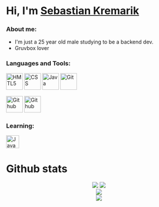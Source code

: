 # Hi, I'm [Sebastian Kremarik](http://sebastian-kremarik.me)

### About me:
- I'm just a 25 year old male studying to be a backend dev.
- Gruvbox lover

### Languages and Tools:
<div> 
  <a href="https://www.w3schools.com/html/" target="_blank"><img alt="HMTL5" width="45px" src="https://cdn.jsdelivr.net/gh/devicons/devicon/icons/html5/html5-original.svg" /></a>
  <a href="https://www.w3schools.com/css/" target="_blank"><img alt="CSS" width="45px"   src="https://cdn.jsdelivr.net/gh/devicons/devicon/icons/css3/css3-original.svg" /></a>
  <a href="https://www.java.com/es/" target="_blank"><img alt="Java" width="45px" src="https://cdn.jsdelivr.net/gh/devicons/devicon/icons/java/java-original.svg" /></a>
  <a href="https://git-scm.com/" target="_blank"><img alt="Git" width="45px" src="https://cdn.jsdelivr.net/gh/devicons/devicon/icons/git/git-original.svg" /></a>
  
  <a href="https://github.com/" target="_blank"><img alt="Github" width="45px" src="https://cdn.jsdelivr.net/gh/devicons/devicon/icons/github/github-original.svg" /></a>
  <a href="https://www.jetbrains.com/es-es/idea/" target="_blank"><img alt="Github" width="45px" src="https://cdn.jsdelivr.net/gh/devicons/devicon/icons/intellij/intellij-original.svg" /></a>
</div>

### Learning:
<div>
  <a href="https://developer.mozilla.org/es/docs/Web/JavaScript" target="_blank"><img alt="Java" width="35px" src="https://cdn.jsdelivr.net/gh/devicons/devicon/icons/javascript/javascript-plain.svg" /></a>
</div>

# Github stats
<div align="center">
  <img src="https://github-readme-stats.vercel.app/api?username=xii4me&show_icons=true&theme=gruvbox" alt"Stats">
  <img src="http://github-readme-streak-stats.herokuapp.com?user=xii4me&theme=gruvbox" alt"Streak">
</div>
<div align="center">
  <img src="https://github-profile-trophy.vercel.app/?username=xii4me&theme=gruvbox" alt"Trophy">
</div>
<div align="center">
  <img src="https://github-readme-stats.vercel.app/api/top-langs/?username=xii4me&layout=compact&theme=gruvbox" alt"Languages">
